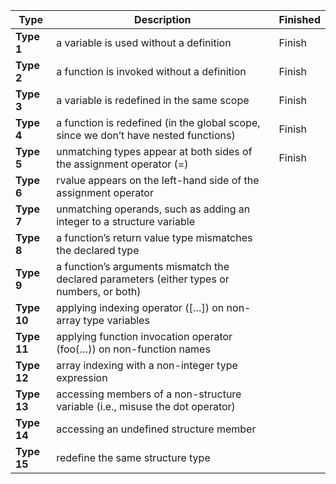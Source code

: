 

 

| Type        | Description                                                  | Finished |
| ----------- | ------------------------------------------------------------ | -------- |
| **Type 1**  | a variable is used without a definition                      | Finish   |
| **Type 2**  | a function is invoked without a definition                   | Finish   |
| **Type 3**  | a variable is redefined in the same scope                    | Finish   |
| **Type 4**  | a function is redefined (in the global scope, since we don’t have nested functions) | Finish   |
| **Type 5**  | unmatching types appear at both sides of the assignment operator (=) | Finish   |
| **Type 6**  | rvalue appears on the left-hand side of the assignment operator |          |
| **Type 7**  | unmatching operands, such as adding an integer to a structure variable |          |
| **Type 8**  | a function’s return value type mismatches the declared type  |          |
| **Type 9**  | a function’s arguments mismatch the declared parameters (either types or numbers, or both) |          |
| **Type 10** | applying indexing operator ([…]) on non-array type variables |          |
| **Type 11** | applying function invocation operator (foo(…)) on non-function names |          |
| **Type 12** | array indexing with a non-integer type expression            |          |
| **Type 13** | accessing members of a non-structure variable (i.e., misuse the dot operator) |          |
| **Type 14** | accessing an undefined structure member                      |          |
| **Type 15** | redefine the same structure type                             |          |